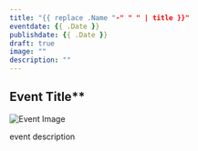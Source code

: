 ```yaml
---
title: "{{ replace .Name "-" " " | title }}"
eventdate: {{ .Date }}
publishdate: {{ .Date }}
draft: true
image: ""
description: ""
---
```


## **Event Title****

![Event Image]()

event description
